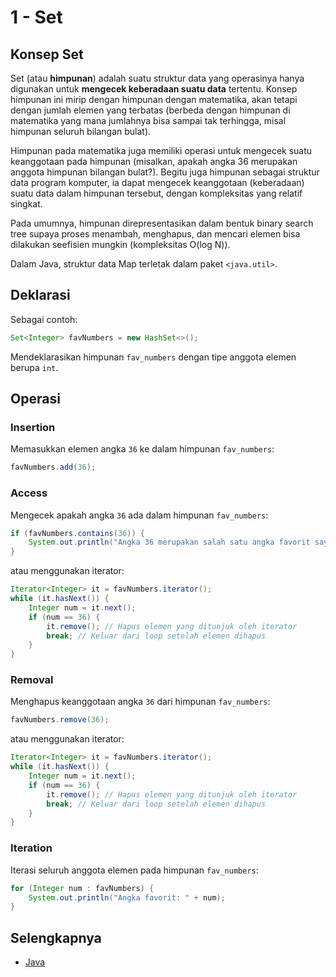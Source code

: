 # 1 - Set

## Konsep Set

Set (atau **himpunan**) adalah suatu struktur data yang operasinya hanya digunakan untuk **mengecek keberadaan suatu data** tertentu. Konsep himpunan ini mirip dengan himpunan dengan matematika, akan tetapi dengan jumlah elemen yang terbatas (berbeda dengan himpunan di matematika yang mana jumlahnya bisa sampai tak terhingga, misal himpunan seluruh bilangan bulat).

Himpunan pada matematika juga memiliki operasi untuk mengecek suatu keanggotaan pada himpunan (misalkan, apakah angka 36 merupakan anggota himpunan bilangan bulat?). Begitu juga himpunan sebagai struktur data program komputer, ia dapat mengecek keanggotaan (keberadaan) suatu data dalam himpunan tersebut, dengan kompleksitas yang relatif singkat.

Pada umumnya, himpunan direpresentasikan dalam bentuk binary search tree supaya proses menambah, menghapus, dan mencari elemen bisa dilakukan seefisien mungkin (kompleksitas O(log N)).

Dalam Java, struktur data Map terletak dalam paket `<java.util>`.

## Deklarasi

Sebagai contoh:
```java
Set<Integer> favNumbers = new HashSet<>();
```
Mendeklarasikan himpunan `fav_numbers` dengan tipe anggota elemen berupa `int`.

## Operasi

### Insertion

Memasukkan elemen angka `36` ke dalam himpunan `fav_numbers`:
```java
favNumbers.add(36);
```

### Access

Mengecek apakah angka `36` ada dalam himpunan `fav_numbers`:
```java
if (favNumbers.contains(36)) {
    System.out.println("Angka 36 merupakan salah satu angka favorit saya");
}

```

atau menggunakan iterator:
```java
Iterator<Integer> it = favNumbers.iterator();
while (it.hasNext()) {
    Integer num = it.next();
    if (num == 36) {
        it.remove(); // Hapus elemen yang ditunjuk oleh iterator
        break; // Keluar dari loop setelah elemen dihapus
    }
}

```

### Removal

Menghapus keanggotaan angka `36` dari himpunan `fav_numbers`:
```java
favNumbers.remove(36);
```

atau menggunakan iterator:
```java
Iterator<Integer> it = favNumbers.iterator();
while (it.hasNext()) {
    Integer num = it.next();
    if (num == 36) {
        it.remove(); // Hapus elemen yang ditunjuk oleh iterator
        break; // Keluar dari loop setelah elemen dihapus
    }
}

```

### Iteration

Iterasi seluruh anggota elemen pada himpunan `fav_numbers`:
```java 
for (Integer num : favNumbers) {
    System.out.println("Angka favorit: " + num);
}

```

## Selengkapnya

- [Java](https://docs.oracle.com/javase/8/docs/api/java/util/Set.html)
